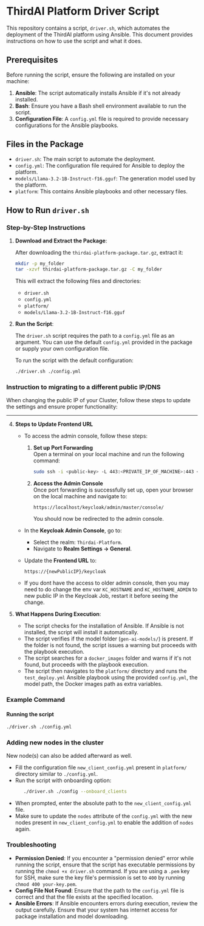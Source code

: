 # ThirdAI Platform Driver Script

This repository contains a script, `driver.sh`, which automates the deployment of the ThirdAI platform using Ansible. This document provides instructions on how to use the script and what it does.

## Prerequisites

Before running the script, ensure the following are installed on your machine:

1. **Ansible**: The script automatically installs Ansible if it's not already installed.
2. **Bash**: Ensure you have a Bash shell environment available to run the script.
3. **Configuration File**: A `config.yml` file is required to provide necessary configurations for the Ansible playbooks.

## Files in the Package

- `driver.sh`: The main script to automate the deployment.
- `config.yml`: The configuration file required for Ansible to deploy the platform.
- `models/Llama-3.2-1B-Instruct-f16.gguf`: The generation model used by the platform.
- `platform`: This contains Ansible playbooks and other necessary files.

## How to Run `driver.sh`

### Step-by-Step Instructions

1. **Download and Extract the Package**:
   
   After downloading the `thirdai-platform-package.tar.gz`, extract it:

   ```bash
   mkdir -p my_folder
   tar -xzvf thirdai-platform-package.tar.gz -C my_folder
   ```

   This will extract the following files and directories:
   - `driver.sh`
   - `config.yml`
   - `platform/`
   - `models/Llama-3.2-1B-Instruct-f16.gguf`

3. **Run the Script**:
   
   The `driver.sh` script requires the path to a `config.yml` file as an argument. You can use the default `config.yml` provided in the package or supply your own configuration file.

   To run the script with the default configuration:

   ```bash
   ./driver.sh ./config.yml
   ```


### Instruction to migrating to a different public IP/DNS

When changing the public IP of your Cluster, follow these steps to update the settings and ensure proper functionality:

---

4. **Steps to Update Frontend URL**

   - To access the admin console, follow these steps:

      1. **Set up Port Forwarding**  
         Open a terminal on your local machine and run the following command:  
         ```bash
         sudo ssh -i <public-key> -L 443:<PRIVATE_IP_OF_MACHINE>:443 <USERNAME>@<NEW_PUBLIC_IP>
         ```  

      2. **Access the Admin Console**  
         Once port forwarding is successfully set up, open your browser on the local machine and navigate to:  
         ```  
         https://localhost/keycloak/admin/master/console/  
         ```  

         You should now be redirected to the admin console.

   - In the **Keycloak Admin Console**, go to:
      - Select the realm: `Thirdai-Platform`.
      - Navigate to **Realm Settings → General**.

   - Update the **Frontend URL** to:
     ```
     https://{newPublicIP}/keycloak
     ```
   - If you dont have the access to older admin console, then you may need to do change the env var `KC_HOSTNAME` and `KC_HOSTNAME_ADMIN` to new public IP in the Keycloak Job, restart it before seeing the change. 


5. **What Happens During Execution**:
   
   - The script checks for the installation of Ansible. If Ansible is not installed, the script will install it automatically.
   - The script verifies if the model folder (`gen-ai-models/`) is present. If the folder is not found, the script issues a warning but proceeds with the playbook execution.
   - The script searches for a `docker_images` folder and warns if it's not found, but proceeds with the playbook execution.
   - The script then navigates to the `platform/` directory and runs the `test_deploy.yml` Ansible playbook using the provided `config.yml`, the model path, the Docker images path as extra variables.

### Example Command

#### Running the script
```bash
./driver.sh ./config.yml
```

### Adding new nodes in the cluster

   New node(s) can also be added afterward as well.
   
   - Fill the configuration file `new_client_config.yml` present in `platform/` directory similar to `./config.yml`.
   - Run the script with onboarding option:
      ```bash
         ./driver.sh ./config --onboard_clients
      ```
   - When prompted, enter the absolute path to the `new_client_config.yml` file.
   - Make sure to update the `nodes` attribute of the `config.yml` with the new nodes present in `new_client_config.yml` to enable the addition of `nodes` again. 

### Troubleshooting

- **Permission Denied**: If you encounter a "permission denied" error while running the script, ensure that the script has executable permissions by running the `chmod +x driver.sh` command. If you are using a `.pem` key for SSH, make sure the key file's permission is set to `400` by running `chmod 400 your-key.pem`.
- **Config File Not Found**: Ensure that the path to the `config.yml` file is correct and that the file exists at the specified location.
- **Ansible Errors**: If Ansible encounters errors during execution, review the output carefully. Ensure that your system has internet access for package installation and model downloading.